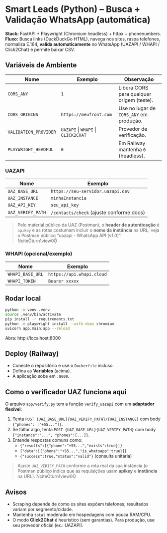 # Smart Leads (Python) – Busca + Validação WhatsApp (automática)

**Stack:** FastAPI + Playwright (Chromium headless) + httpx + phonenumbers.  
**Fluxo:** Busca links (DuckDuckGo HTML), navega nos sites, raspa telefones, normaliza E.164, **valida automaticamente** no WhatsApp (UAZAPI / WHAPI / Click2Chat) e permite baixar CSV.

## Variáveis de Ambiente
| Nome | Exemplo | Observação |
|---|---|---|
| `CORS_ANY` | `1` | Libera CORS para qualquer origem (teste). |
| `CORS_ORIGINS` | `https://meufront.com` | Use no lugar de `CORS_ANY` em produção. |
| `VALIDATION_PROVIDER` | `UAZAPI` \| `WHAPI` \| `CLICK2CHAT` | Provedor de verificação. |
| `PLAYWRIGHT_HEADFUL` | `0` | Em Railway mantenha `0` (headless). |

### UAZAPI
| Nome | Exemplo |
|---|---|
| `UAZ_BASE_URL` | `https://seu-servidor.uazapi.dev` |
| `UAZ_INSTANCE` | `minhaInstancia` |
| `UAZ_API_KEY` | `seu_api_key` |
| `UAZ_VERIFY_PATH` | `/contacts/check` (ajuste conforme docs) |

> Pelo material público da UAZ (Postman), o **header de autenticação** é `apikey` e as rotas costumam incluir o **nome da instância** na URL; veja o Postman público “uazapi - WhatsApp API (v1.0)”. citeturn1view0

### WHAPI (opcional/exemplo)
| Nome | Exemplo |
|---|---|
| `WHAPI_BASE_URL` | `https://api.whapi.cloud` |
| `WHAPI_TOKEN` | `Bearer xxxxx` |

## Rodar local
```bash
python -m venv .venv
source .venv/bin/activate
pip install -r requirements.txt
python -m playwright install --with-deps chromium
uvicorn app.main:app --reload
```
Abra: http://localhost:8000

## Deploy (Railway)
- Conecte o repositório e use o `Dockerfile` incluso.
- Defina as **Variables** (acima).
- A aplicação sobe em `:8000`.

## Como o verificador UAZ funciona aqui
O arquivo `app/verify.py` tem a função `verify_uazapi` com um **adaptador flexível**:
1. Tenta `POST {UAZ_BASE_URL}{UAZ_VERIFY_PATH}/{UAZ_INSTANCE}` com body `{"phones": ["+55..."]}`.  
2. Se faltar algo, tenta `POST {UAZ_BASE_URL}{UAZ_VERIFY_PATH}` com body `{"instance":"...", "phones":[...]}`.  
3. Entende respostas comuns como:
   - `{"results":[{"phone":"+55...","exists":true}]}`  
   - `{"data":[{"phone":"+55...","is_whatsapp":true}]}`  
   - `{"success":true,"status":"valid"}` (consulta unitária)  

> Ajuste `UAZ_VERIFY_PATH` conforme a rota real da sua instância (o Postman público indica que as requisições usam **apikey** e **instância** na URL). citeturn1view0

## Avisos
- Scraping depende de como os sites expõem telefones; resultados variam por segmento/cidade.
- Mantenha `total` moderado em hospedagens com pouca RAM/CPU.
- O modo **Click2Chat** é heurístico (sem garantias). Para produção, use seu provedor oficial (ex.: UAZAPI).
